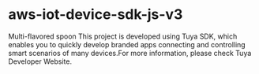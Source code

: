 # aws-iot-device-sdk-js-v3
Multi-flavored spoon
This project is developed using Tuya SDK, which enables you to quickly develop branded apps connecting and controlling smart scenarios of many devices.For more information, please check Tuya Developer Website.
